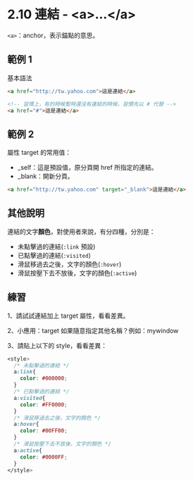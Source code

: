 # 2.10 連結 - &lt;a&gt;...&lt;/a&gt;

`<a>`：anchor，表示錨點的意思。

## 範例 1

基本語法

```html
<a href="http://tw.yahoo.com">這是連結</a>

<!-- 習慣上，有的時候暫時還沒有連結的時候，習慣先以 # 代替 -->
<a href="#">這是連結</a>
```

## 範例 2

屬性 target 的常用值：

* \_self：這是預設值，原分頁開 href 所指定的連結。
* \_blank：開新分頁。

```html
<a href="http://tw.yahoo.com" target="_blank">這是連結</a>
```

## 其他說明

連結的文字**顏色**，對使用者來說，有分四種，分別是：

* 未點擊過的連結\(`:link` 預設\)
* 已點擊過的連結\(`:visited`\)
* 滑鼠移過去之後，文字的顏色\(`:hover`\)
* 滑鼠按壓下去不放後，文字的顏色\(`:active`\)

## 練習

1、請試試連結加上 target 屬性，看看差異。

2、小應用：target 如果隨意指定其他名稱？例如：mywindow

3、請貼上以下的 style，看看差異：

```css
<style>
  /* 未點擊過的連結 */
  a:link{
    color: #000000;
  }
  /* 已點擊過的連結 */
  a:visited{
    color: #FF0000;
  }
  /* 滑鼠移過去之後，文字的顏色 */
  a:hover{
    color: #00FF00;
  }
  /* 滑鼠按壓下去不放後，文字的顏色 */
  a:active{
    color: #0000FF;
  }
</style>
```



